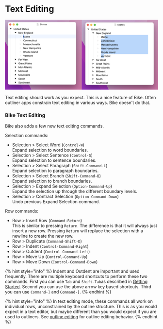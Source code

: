 # Text Editing

![Text Editing](../.gitbook/assets/text-selection.png)

Text editing should work as you expect. This is a nice feature of Bike. Often outliner apps constrain text editing in various ways. Bike doesn't do that.

### Bike Text Editing

Bike also adds a few new text editing commands.

Selection commands:

* Selection > Select Word (`Control-W`)\
  Expand selection to word boundaries.
* Selection > Select Sentence (`Control-S`)\
  Expand selection to sentence boundaries.
* Selection > Select Paragraph (`Shift-Command-L`)\
  Expand selection to paragraph boundaries.
* Selection > Select Branch (`Shift-Command-B`)\
  Expand selection to branch boundaries.
* Selection > Expand Selection (`Option-Command-Up`)\
  Expand the selection up through the different boundary levels.
* Selection > Contract Selection (`Option-Command-Down`)\
  Undo previous Expand Selection command.

Row commands:

* Row > Insert Row (`Command-Return`)\
  This is similar to pressing `Return`. The difference is that it will always just insert a new row. Pressing `Return` will replace the selection with a newline to create the new row.
* Row > Duplicate (`Command-Shift-D`)
* Row > Indent (`Control-Command-Right`)
* Row > Outdent (`Control-Command-Left`)
* Row > Move Up (`Control-Command-Up`)
* Row > Move Down (`Control-Command-Down`)

{% hint style="info" %}
Indent and Outdent are important and used frequently. There are multiple keyboard shortcuts to perform these two commands. First you can use `Tab` and `Shift-Tab`as described in [Getting Started](../getting-started.md). Second you can use the above arrow key based shortcuts. Third you can use `Command-]` and `Command-[`.
{% endhint %}

{% hint style="info" %}
In text editing mode, these commands all work on individual rows, unconstrained by the outline structure. This is as you would expect in a text editor, but maybe different than you would expect if you are used to outliners. See [outline editing](outline-editing.md) for outline editing behavior.
{% endhint %}

